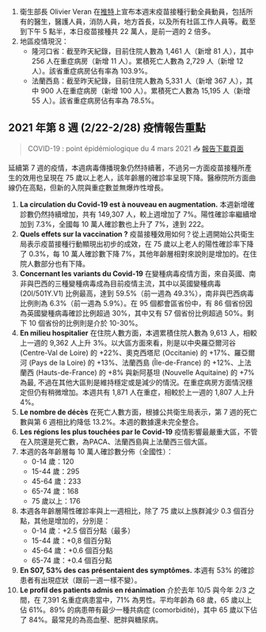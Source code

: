 1. 衛生部長 Olivier Veran 在[推特](https://bit.ly/3bo5Kj3)上宣布本週末疫苗接種行動全員動員，包括所有的醫生，醫護人員，消防人員，地方首長，以及所有社區工作人員等。截至到下午 5 點半，本日疫苗接種共 22 萬人，是前一週的 2 倍多。
1. 地區疫情現況：
   - 隆河口省：截至昨天紀錄，目前住院人數為 1,461 人（新增 81 人），其中 256 人在重症病房（新增 11 人）。累積死亡人數為 2,729 人（新增 12 人）。該省重症病房佔有率為 103.9%。
   - 法蘭西島：截至昨天紀錄，目前住院人數為 5,331 人（新增 367 人），其中 900 人在重症病房（新增 100 人）。累積死亡人數為 15,195 人（新增 55 人）。該省重症病房佔有率為 78.5%。

## 2021 年第 8 週 (2/22-2/28) 疫情報告重點

> COVID-19 : point épidémiologique du 4 mars 2021 📥 [報告下載頁面](https://tinyurl.com/ye5d5hvv)

延續第 7 週的疫情，本週病毒傳播現象仍然持續著，不過另一方面疫苗接種所產生的效用也呈現在 75 歲以上老人，該年齡層的確診率呈現下降。醫療院所方面曲線仍在高點，但新的入院與重症數並無爆炸性增長。

1. **La circulation du Covid-19 est à nouveau en augmentation.** 本週新增確診數仍然持續增加，共有 149,307 人，較上週增加了 7%。陽性確診率繼續增加到 7.3%，全國每 10 萬人確診數也上升了 7%，達到 222。
1. **Quels effets sur la vaccination ?** 疫苗接種效用如何？從上週開始公共衛生局表示疫苗接種行動顯現出初步的成效，在 75 歲以上老人的陽性確診率下降了 0.3%，每 10 萬人確診數下降 7%，其他年齡層相對來說則是增加的。在住院人數部分也有下降。
1. **Concernant les variants du Covid-19** 在變種病毒疫情方面，來自英國、南非與巴西的三種變種病毒成為目前疫情主流，其中以英國變種病毒 (20I/501Y.V1) 比例最高，達到 59.5%（前一週為 49.3%），南非與巴西病毒比例則為 6.3%（前一週為 5.9%）。在 95 個都會區省份中，有 86 個省份因為英國變種病毒確診比例超過 30%，其中又有 57 個省份比例超過 50%。剩下 10 個省份的比例則是介於 10-30%。
1. **En milieu hospitalier** 在住院人數方面，本週累積住院人數為 9,613 人，相較上一週的 9,362 人上升 3%。以大區方面來看，則是以中央羅亞爾河谷 (Centre-Val de Loire) 的 +22%、奧克西塔尼 (Occitanie) 的 +17%、羅亞爾河 (Pays de la Loire) 的 +13%、法蘭西島 (Île-de-France) 的 +12%、上法蘭西 (Hauts-de-France) 的 +8% 與新阿基坦 (Nouvelle Aquitaine) 的 +7% 為最, 不過在其他大區則是維持穩定或是減少的情況。在重症病房方面情況穩定但仍有稍微增加。本週共有 1,871 人在重症，相較於上一週的 1,807 人上升 4%。
1. **Le nombre de décès** 在死亡人數方面，根據公共衛生局表示，第 7 週的死亡數與第 6 週相比約降低 13.2%。本週的數據還未完全整合。
1. **Les régions les plus touchées par le Covid-19** 疫情影響最嚴重大區，不管在入院還是死亡數，為PACA、法蘭西島與上法蘭西三個大區。
1. 本週的各年齡層每 10 萬人確診數分佈（全國性）：
   - 0-14 歲：120
   - 15-44 歲：295
   - 45-64 歲：233
   - 65-74 歲：168
   - 75 歲以上：176
1. 本週各年齡層陽性確診率與上一週相比，除了 75 歲以上族群減少 0.3 個百分點，其他是增加的，分別是：
   - 0-14 歲：+2.5 個百分點（最多）
   - 15-44 歲：+0,8 個百分點
   - 45-64 歲：+0.6 個百分點
   - 65-74 歲：+0.4 個百分點
1. **En S07, 53% des cas présentaient des symptômes.** 本週有 53% 的確診患者有出現症狀（跟前一週一樣不變）。
1. **Le profil des patients admis en réanimation** 介於去年 10/5 與今年 2/3 之間，在 7,391 名重症病患當中，71% 為男性。平均年齡為 68 歲，65 歲以上佔 61%。89% 的病患帶有最少一種共病症 (comorbidité)，其中 65 歲以下佔了 84%。最常見的為高血壓、肥胖與糖尿病。